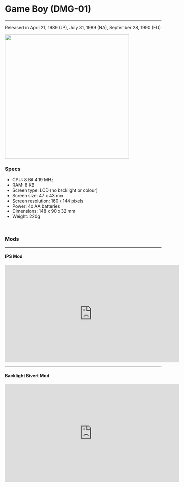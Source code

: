 # Game Boy (DMG-01)

----

Released in April 21, 1989 (JP), July 31, 1989 (NA), September 28, 1990 (EU)


<img src="https://upload.wikimedia.org/wikipedia/commons/thumb/7/7c/Game-Boy-FL.png/1689px-Game-Boy-FL.png" style="width: 400px;">

### Specs

- CPU: 8 Bit 4.19 MHz
- RAM: 8 KB
- Screen type: LCD (no backlight or colour)
- Screen size: 47 x 43 mm
- Screen resolution: 160 x 144 pixels
- Power: 4x AA batteries
- Dimensions: 148 x 90 x 32 mm
- Weight: 220g

&nbsp;

### Mods

----

#### IPS Mod

<iframe width="560" height="315" src="https://www.youtube.com/embed/OUuLdxbWCvo" title="YouTube video player" frameborder="0" allow="accelerometer; autoplay; clipboard-write; encrypted-media; gyroscope; picture-in-picture; web-share" allowfullscreen></iframe>

----

#### Backlight Bivert Mod

<iframe width="560" height="315" src="https://www.youtube.com/embed/-jXil6uLJH0" title="YouTube video player" frameborder="0" allow="accelerometer; autoplay; clipboard-write; encrypted-media; gyroscope; picture-in-picture; web-share" allowfullscreen></iframe>
